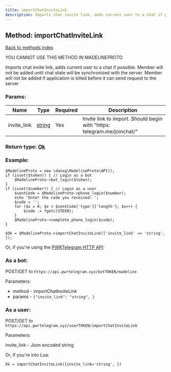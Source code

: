```yaml
---
title: importChatInviteLink
description: Imports chat invite link, adds current user to a chat if possible. Member will not be added until chat state will be synchronized with the server. Member will not be added if application is killed before it can send request to the server
---
```

## Method: importChatInviteLink  
[Back to methods index](index.md)


YOU CANNOT USE THIS METHOD IN MADELINEPROTO


Imports chat invite link, adds current user to a chat if possible. Member will not be added until chat state will be synchronized with the server. Member will not be added if application is killed before it can send request to the server

### Params:

| Name     |    Type       | Required | Description |
|----------|---------------|----------|-------------|
|invite\_link|[string](../types/string.md) | Yes|Invite link to import. Should begin with "https: telegram.me/joinchat/"|


### Return type: [Ok](../types/Ok.md)

### Example:


```
$MadelineProto = new \danog\MadelineProto\API();
if (isset($token)) { // Login as a bot
    $MadelineProto->bot_login($token);
}
if (isset($number)) { // Login as a user
    $sentCode = $MadelineProto->phone_login($number);
    echo 'Enter the code you received: ';
    $code = '';
    for ($x = 0; $x < $sentCode['type']['length']; $x++) {
        $code .= fgetc(STDIN);
    }
    $MadelineProto->complete_phone_login($code);
}

$Ok = $MadelineProto->importChatInviteLink(['invite_link' => 'string', ]);
```

Or, if you're using the [PWRTelegram HTTP API](https://pwrtelegram.xyz):

### As a bot:

POST/GET to `https://api.pwrtelegram.xyz/botTOKEN/madeline`

Parameters:

* method - importChatInviteLink
* params - `{"invite_link": "string", }`



### As a user:

POST/GET to `https://api.pwrtelegram.xyz/userTOKEN/importChatInviteLink`

Parameters:

invite_link - Json encoded string




Or, if you're into Lua:

```
Ok = importChatInviteLink({invite_link='string', })
```


